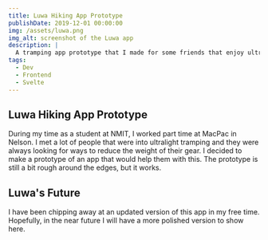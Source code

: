 ```yaml
---
title: Luwa Hiking App Prototype
publishDate: 2019-12-01 00:00:00
img: /assets/luwa.png
img_alt: screenshot of the Luwa app
description: |
  A tramping app prototype that I made for some friends that enjoy ultralight tramping and need to count every gram. 
tags:
  - Dev
  - Frontend
  - Svelte
---
```


## Luwa Hiking App Prototype

During my time as a student at NMIT, I worked part time at MacPac in Nelson. I met a lot of people that were into ultralight tramping and they were always looking for ways to reduce the weight of their gear. I decided to make a prototype of an app that would help them with this. The prototype is still a bit rough around the edges, but it works.

## Luwa's Future

I have been chipping away at an updated version of this app in my free time. Hopefully, in the near future I will have a more polished version to show here. 
